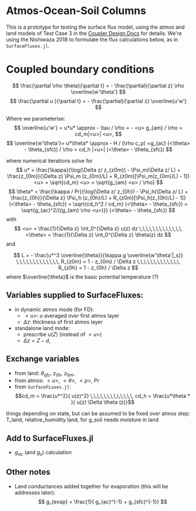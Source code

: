 # Atmos-Ocean-Soil Columns

This is a prototype for testing the surface flux model, using the atmos and land models of Test Case 3 in the [Coupler Design Docs](https://www.overleaf.com/project/610c13492c7d0e8d459e72b8) for details. We're using the Nishiwaza 2018 to formulate the flux calculations below, as in `SurfaceFluxes.jl`. 

# Coupled boundary conditions

$$
\frac{\partial \rho \theta}{\partial t} = - \frac{\partial}{\partial z} \rho \overline{w'\theta'} 
$$
$$
\frac{\partial u }{\partial t} = - \frac{\partial}{\partial z} \overline{u'w'} 
$$


Where we parameterise:
$$
\overline{u'w'} = u*u* \approx - \tau / \rho = - <u> g_{am} / \rho = cd_m|<u>| <u>,
$$
$$
\overline{w'\theta'}= u*\theta* \approx - H / (\rho c_p) =g_{ac} (<\theta> - \theta_{sfc}) / \rho = cd_h  |<u>| (<\theta> - \theta_{sfc})
$$

where numerical iterations solve for 
$$
u* = \frac{\kappa}{\log(\Delta z/ z_{z0m}) - \Psi_m(\Delta z/ L) + \frac{z_{0m}}{\Delta z} \Psi_m (z_{0m}/L) + R_{z0m}[\Psi_m(z_{0m}/L) - 1]} <u> = \sqrt{cd_m} <u> = \sqrt{g_{am} <u> / \rho}
$$
$$
\theta* = \frac{\kappa / Pr}{\log(\Delta z/ z_{0h}) - \Psi_h(\Delta z/ L) + \frac{z_{0h}}{\Delta z} \Psi_h (z_{0h}/L) + R_{z0m}[\Psi_h(z_{0h}/L) - 1]} (<\theta> - \theta_{sfc})  = \sqrt{cd_h^2 / cd_m} (<\theta> - \theta_{sfc}) = \sqrt{g_{ac}^2/({g_{am} \rho <u>)}} (<\theta> - \theta_{sfc}) 
$$
with 
$$
<u> = \frac{1}{\Delta z} \int_0^{\Delta z} u(z) dz \,\,\,\,\,\,\,\,\,\,\,\,\, <\theta> = \frac{1}{\Delta z} \int_0^{\Delta z} \theta(z) dz
$$
and

$$
L  =  - \frac{u*^3 \overline{\theta}}{\kappa g \overline{w'\theta'|_s}} \,\,\,\,\,\,\,\,\,\,\,\,\, R_{z0m} = 1 - z_{0m} / \Delta z \,\,\,\,\,\,\,\,\,\,\,\,\, R_{z0h} = 1 - z_{0h} / \Delta z
$$
where $\overline{\theta}$ is the basic potential temperature (?)


## Variables supplied to SurfaceFluxes:
- in dynamic atmos mode (for FD):
    - $<u>$: $u$ averaged over first atmos layer
    - $\Delta z$: thickness of first atmos layer
- standalone land mode:
    - prescribe $u(Z)$ (instead of $<u>$)
    - $\Delta z = Z-d$, 

## Exchange variables 
- from land: $\theta_{sfc}$, $z_{0h}$, $z_{0m}$,
- from atmos: $<u>$, $<\theta>$, $<\rho>$, Pr 
- from `SurfaceFLuxes.jl`: 
$$cd_m = \frac{u*^2}{  u(z)^2} \,\,\,\,\,\,\,\,\,\,\,\,\, cd_h = \frac{u*\theta * }{ u(z) \Delta \theta (z)}$$
$$$$ 

 things depending on state, but can be assumed to be fixed over atmos step: T_land, relative_humidity land, for g_soil needs moisture in land

## Add to SurfaceFluxes.jl
- $g_{ac}$ (and $g_{s}$) calculation

## Other notes
- Land conductances added together for evaporation (this will be addresses later):
$$
g_{evap} = \frac{1}{ g_{ac}^{-1} + g_{sfc}^{-1}}
$$

